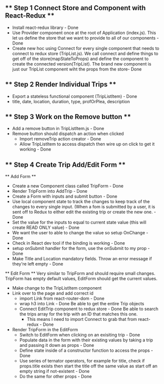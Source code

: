 ## ** Step 1 Connect Store and Component with React-Redux **

- Install react-redux library - Done
- Use Provider component once at the root of Application (index.js).
  This let us define the store that we want to provide to all of our components - Done
- Create new hoc using Connect for every single component that needs to connect
  to redux store (TripList.js). We call connect and define things to get off of the store(mapStateToProps) and define the component to create the connected version(TripList). The brand
  new component is just our TripList component wiht the props from the store- Done

## ** Step 2 Render Individual Trips **

- Export a stateless functional component (TripListItem) - Done
- title, date, location, duration, type, profOrPlea, description

## ** Step 3 Work on the Remove button **

- Add a remove button in TripListItem.js - Done
- Remove button should dispatch an action when clicked
  - Import removeTrip action creator - Done
  - Allow TripListItem to access dispatch then wire up on click to get it working - Done

## ** Step 4 Create Trip Add/Edit Form **

** Add Form **

- Create a new Component class called TripForm - Done
- Render TripForm into AddTrip - Done
- Create a Form with inputs and submit button - Done
- Use local component state to track the changes to
  keep track of the changes to every single input. (When a fom is submitted by a user,
  it is sent off to Redux to either edit the existing trip or create the new one. - Done
- Set the value for the inputs to equal to current state value (this will create READ ONLY value) - Done
- We want the user to able to change the value so setup OnChange - Done
- Check in React dev tool if the binding is working - Done
- setup onSubmit handler for the form, use the onSubmit to my prop - Done
- Make Title and Location mandatory fields. Throw an error message if they're left empty - Done

** Edit Form **
Very similar to TripForm and should require small changes. TripForm has empty default values, EditForm should get the current values.
- Make change to the TripListItem component
- Link over to the page and add correct id
    - import Link from react-router-dom - Done
    - wrap h3 into Link - Done
Be able to get the entire Trip objects
    - Connect EditTrip component to redux store - Done
    Be able to search the trips array for the trip with an ID that matches this one.
        - This means I need to import Connect to grab that from react-redux - Done
- Render TripForm in the EditForm
    - Switch to EditForm when clicking on an exisiting trip - Done
    - Populate data in the form with their existing values by taking a trip and passing it down as props - Done
    - Define state inside of a constructor function to access the props - Done
    - Use series of ternator operators, for example for title, check if props.title exists then start 
    the title off the same value as start off an empty string if not-existent - Done
    - Do the same for other props - Done
